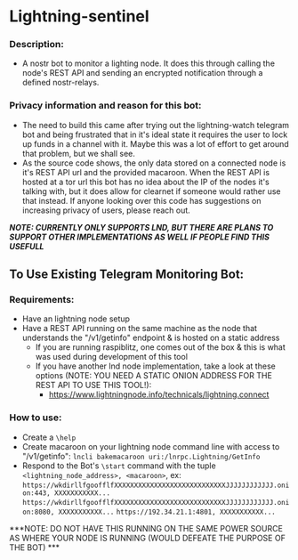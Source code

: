 # Lightning-sentinel
### Description:
- A nostr bot to monitor a lighting node. It does this through calling the node's REST API and sending an encrypted notification through a defined nostr-relays.

### Privacy information and reason for this bot:
- The need to build this came after trying out the lightning-watch telegram bot and being frustrated that in it's ideal state it requires the user to lock up funds in a channel with it. Maybe this was a lot of effort to get around that problem, but we shall see.
- As the source code shows, the only data stored on a connected node is it's REST API url and the provided macaroon. When the REST API is hosted at a tor url this bot has no idea about the IP of the nodes it's talking with, but it does allow for clearnet if someone would rather use that instead. If anyone looking over this code has suggestions on increasing privacy of users, please reach out.

***NOTE: CURRENTLY ONLY SUPPORTS LND, BUT THERE ARE PLANS TO SUPPORT OTHER IMPLEMENTATIONS AS WELL IF PEOPLE FIND THIS USEFULL***

## To Use Existing Telegram Monitoring Bot:
### Requirements:
- Have an lightning node setup
- Have a REST API running on the same machine as the node that understands the "/v1/getinfo" endpoint & is hosted on a static address
    - If you are running raspiblitz, one comes out of the box & this is what was used during development of this tool 
    - If you have another lnd node implementation, take a look at these options (NOTE: YOU NEED A STATIC ONION ADDRESS FOR THE REST API TO USE THIS TOOL!):
        - https://www.lightningnode.info/technicals/lightning.connect

### How to use:
- Create a  `\help`
- Create macaroon on your lightning node command line with access to "/v1/getinfo":
   ` lncli bakemacaroon uri:/lnrpc.Lightning/GetInfo `
- Respond to the Bot's `\start` command with the tuple `<lightning_node_address>, <macaroon>`, 
    ex:
        `https://wkdirllfgoofflfXXXXXXXXXXXXXXXXXXXXXXXXXXXXJJJJJJJJJJJJ.onion:443, XXXXXXXXXXX...`
        `https://wkdirllfgoofflfXXXXXXXXXXXXXXXXXXXXXXXXXXXXJJJJJJJJJJJJ.onion:8080, XXXXXXXXXXX...`
        `https://192.34.21.1:4801, XXXXXXXXXXX...`



 ***NOTE: DO NOT HAVE THIS RUNNING ON THE SAME POWER SOURCE AS WHERE YOUR NODE IS RUNNING (WOULD DEFEATE THE PURPOSE OF THE BOT) ***

